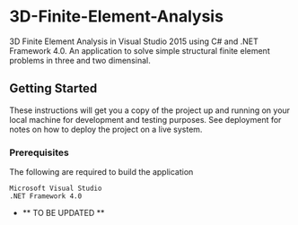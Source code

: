 # 3D-Finite-Element-Analysis
3D Finite Element Analysis in Visual Studio 2015 using C# and .NET Framework 4.0. An application to solve simple structural finite element problems in three and two dimensinal.

## Getting Started

These instructions will get you a copy of the project up and running on your local machine for development and testing purposes. See deployment for notes on how to deploy the project on a live system.

### Prerequisites

The following are required to build the application

```
Microsoft Visual Studio
.NET Framework 4.0
```

* ** TO BE UPDATED **

